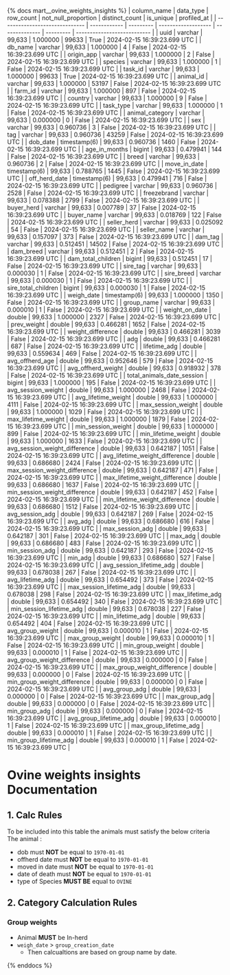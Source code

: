 {% docs mart__ovine_weights_insights %}
| column_name                    | data_type    | row_count | not_null_proportion | distinct_count | is_unique | profiled_at                 |
| ------------------------------ | ------------ | --------- | ------------------- | -------------- | --------- | --------------------------- |
| uuid                           | varchar      |    99,633 |            1.000000 |          99633 |      True | 2024-02-15 16:39:23.699 UTC |
| db_name                        | varchar      |    99,633 |            1.000000 |              4 |     False | 2024-02-15 16:39:23.699 UTC |
| origin_app                     | varchar      |    99,633 |            1.000000 |              2 |     False | 2024-02-15 16:39:23.699 UTC |
| species                        | varchar      |    99,633 |            1.000000 |              1 |     False | 2024-02-15 16:39:23.699 UTC |
| task_id                        | varchar      |    99,633 |            1.000000 |          99633 |      True | 2024-02-15 16:39:23.699 UTC |
| animal_id                      | varchar      |    99,633 |            1.000000 |          53197 |     False | 2024-02-15 16:39:23.699 UTC |
| farm_id                        | varchar      |    99,633 |            1.000000 |            897 |     False | 2024-02-15 16:39:23.699 UTC |
| country                        | varchar      |    99,633 |            1.000000 |              9 |     False | 2024-02-15 16:39:23.699 UTC |
| task_type                      | varchar      |    99,633 |            1.000000 |              1 |     False | 2024-02-15 16:39:23.699 UTC |
| animal_category                | varchar      |    99,633 |            0.000000 |              0 |     False | 2024-02-15 16:39:23.699 UTC |
| sex                            | varchar      |    99,633 |            0.960736 |              3 |     False | 2024-02-15 16:39:23.699 UTC |
| tag                            | varchar      |    99,633 |            0.960736 |          43259 |     False | 2024-02-15 16:39:23.699 UTC |
| dob_date                       | timestamp(6) |    99,633 |            0.960736 |           1460 |     False | 2024-02-15 16:39:23.699 UTC |
| age_in_months                  | bigint       |    99,633 |            0.479941 |            144 |     False | 2024-02-15 16:39:23.699 UTC |
| breed                          | varchar      |    99,633 |            0.960736 |              2 |     False | 2024-02-15 16:39:23.699 UTC |
| move_in_date                   | timestamp(6) |    99,633 |            0.788765 |           1445 |     False | 2024-02-15 16:39:23.699 UTC |
| off_herd_date                  | timestamp(6) |    99,633 |            0.479941 |            716 |     False | 2024-02-15 16:39:23.699 UTC |
| pedigree                       | varchar      |    99,633 |            0.960736 |           2528 |     False | 2024-02-15 16:39:23.699 UTC |
| freezebrand                    | varchar      |    99,633 |            0.078388 |           2799 |     False | 2024-02-15 16:39:23.699 UTC |
| buyer_herd                     | varchar      |    99,633 |            0.007789 |             37 |     False | 2024-02-15 16:39:23.699 UTC |
| buyer_name                     | varchar      |    99,633 |            0.018769 |            122 |     False | 2024-02-15 16:39:23.699 UTC |
| seller_herd                    | varchar      |    99,633 |            0.025092 |             54 |     False | 2024-02-15 16:39:23.699 UTC |
| seller_name                    | varchar      |    99,633 |            0.157097 |            373 |     False | 2024-02-15 16:39:23.699 UTC |
| dam_tag                        | varchar      |    99,633 |            0.512451 |          14502 |     False | 2024-02-15 16:39:23.699 UTC |
| dam_breed                      | varchar      |    99,633 |            0.512451 |              2 |     False | 2024-02-15 16:39:23.699 UTC |
| dam_total_children             | bigint       |    99,633 |            0.512451 |             17 |     False | 2024-02-15 16:39:23.699 UTC |
| sire_tag                       | varchar      |    99,633 |            0.000030 |              1 |     False | 2024-02-15 16:39:23.699 UTC |
| sire_breed                     | varchar      |    99,633 |            0.000030 |              1 |     False | 2024-02-15 16:39:23.699 UTC |
| sire_total_children            | bigint       |    99,633 |            0.000030 |              1 |     False | 2024-02-15 16:39:23.699 UTC |
| weigh_date                     | timestamp(6) |    99,633 |            1.000000 |           1350 |     False | 2024-02-15 16:39:23.699 UTC |
| group_name                     | varchar      |    99,633 |            0.000010 |              1 |     False | 2024-02-15 16:39:23.699 UTC |
| weight_on_date                 | double       |    99,633 |            1.000000 |           2327 |     False | 2024-02-15 16:39:23.699 UTC |
| prev_weight                    | double       |    99,633 |            0.466281 |           1652 |     False | 2024-02-15 16:39:23.699 UTC |
| weight_difference              | double       |    99,633 |            0.466281 |           3039 |     False | 2024-02-15 16:39:23.699 UTC |
| adg                            | double       |    99,633 |            0.466281 |            687 |     False | 2024-02-15 16:39:23.699 UTC |
| lifetime_adg                   | double       |    99,633 |            0.559634 |            469 |     False | 2024-02-15 16:39:23.699 UTC |
| avg_offherd_age                | double       |    99,633 |            0.952646 |            579 |     False | 2024-02-15 16:39:23.699 UTC |
| avg_offherd_weight             | double       |    99,633 |            0.918932 |            378 |     False | 2024-02-15 16:39:23.699 UTC |
| total_animals_date_session     | bigint       |    99,633 |            1.000000 |            195 |     False | 2024-02-15 16:39:23.699 UTC |
| avg_session_weight             | double       |    99,633 |            1.000000 |           2468 |     False | 2024-02-15 16:39:23.699 UTC |
| avg_lifetime_weight            | double       |    99,633 |            1.000000 |           4111 |     False | 2024-02-15 16:39:23.699 UTC |
| max_session_weight             | double       |    99,633 |            1.000000 |           1029 |     False | 2024-02-15 16:39:23.699 UTC |
| max_lifetime_weight            | double       |    99,633 |            1.000000 |           1879 |     False | 2024-02-15 16:39:23.699 UTC |
| min_session_weight             | double       |    99,633 |            1.000000 |            899 |     False | 2024-02-15 16:39:23.699 UTC |
| min_lifetime_weight            | double       |    99,633 |            1.000000 |           1633 |     False | 2024-02-15 16:39:23.699 UTC |
| avg_session_weight_difference  | double       |    99,633 |            0.642187 |           1051 |     False | 2024-02-15 16:39:23.699 UTC |
| avg_lifetime_weight_difference | double       |    99,633 |            0.686680 |           2424 |     False | 2024-02-15 16:39:23.699 UTC |
| max_session_weight_difference  | double       |    99,633 |            0.642187 |            471 |     False | 2024-02-15 16:39:23.699 UTC |
| max_lifetime_weight_difference | double       |    99,633 |            0.686680 |           1637 |     False | 2024-02-15 16:39:23.699 UTC |
| min_session_weight_difference  | double       |    99,633 |            0.642187 |            452 |     False | 2024-02-15 16:39:23.699 UTC |
| min_lifetime_weight_difference | double       |    99,633 |            0.686680 |           1512 |     False | 2024-02-15 16:39:23.699 UTC |
| avg_session_adg                | double       |    99,633 |            0.642187 |            269 |     False | 2024-02-15 16:39:23.699 UTC |
| avg_adg                        | double       |    99,633 |            0.686680 |            616 |     False | 2024-02-15 16:39:23.699 UTC |
| max_session_adg                | double       |    99,633 |            0.642187 |            301 |     False | 2024-02-15 16:39:23.699 UTC |
| max_adg                        | double       |    99,633 |            0.686680 |            483 |     False | 2024-02-15 16:39:23.699 UTC |
| min_session_adg                | double       |    99,633 |            0.642187 |            293 |     False | 2024-02-15 16:39:23.699 UTC |
| min_adg                        | double       |    99,633 |            0.686680 |            527 |     False | 2024-02-15 16:39:23.699 UTC |
| avg_session_lifetime_adg       | double       |    99,633 |            0.678038 |            267 |     False | 2024-02-15 16:39:23.699 UTC |
| avg_lifetime_adg               | double       |    99,633 |            0.654492 |            373 |     False | 2024-02-15 16:39:23.699 UTC |
| max_session_lifetime_adg       | double       |    99,633 |            0.678038 |            298 |     False | 2024-02-15 16:39:23.699 UTC |
| max_lifetime_adg               | double       |    99,633 |            0.654492 |            340 |     False | 2024-02-15 16:39:23.699 UTC |
| min_session_lifetime_adg       | double       |    99,633 |            0.678038 |            227 |     False | 2024-02-15 16:39:23.699 UTC |
| min_lifetime_adg               | double       |    99,633 |            0.654492 |            404 |     False | 2024-02-15 16:39:23.699 UTC |
| avg_group_weight               | double       |    99,633 |            0.000010 |              1 |     False | 2024-02-15 16:39:23.699 UTC |
| max_group_weight               | double       |    99,633 |            0.000010 |              1 |     False | 2024-02-15 16:39:23.699 UTC |
| min_group_weight               | double       |    99,633 |            0.000010 |              1 |     False | 2024-02-15 16:39:23.699 UTC |
| avg_group_weight_difference    | double       |    99,633 |            0.000000 |              0 |     False | 2024-02-15 16:39:23.699 UTC |
| max_group_weight_difference    | double       |    99,633 |            0.000000 |              0 |     False | 2024-02-15 16:39:23.699 UTC |
| min_group_weight_difference    | double       |    99,633 |            0.000000 |              0 |     False | 2024-02-15 16:39:23.699 UTC |
| avg_group_adg                  | double       |    99,633 |            0.000000 |              0 |     False | 2024-02-15 16:39:23.699 UTC |
| max_group_adg                  | double       |    99,633 |            0.000000 |              0 |     False | 2024-02-15 16:39:23.699 UTC |
| min_group_adg                  | double       |    99,633 |            0.000000 |              0 |     False | 2024-02-15 16:39:23.699 UTC |
| avg_group_lifetime_adg         | double       |    99,633 |            0.000010 |              1 |     False | 2024-02-15 16:39:23.699 UTC |
| max_group_lifetime_adg         | double       |    99,633 |            0.000010 |              1 |     False | 2024-02-15 16:39:23.699 UTC |
| min_group_lifetime_adg         | double       |    99,633 |            0.000010 |              1 |     False | 2024-02-15 16:39:23.699 UTC |

# **Ovine weights insights Documentation** 
## 1. Calc Rules    
To be included into this table the animals must satisfy the below criteria   
The animal :
-  dob must **NOT** be equal to ```1970-01-01```
-  offherd date must **NOT** be equal to ```1970-01-01```
-  moved in date must **NOT** be equal to ```1970-01-01```
-  date of death must **NOT** be equal to ```1970-01-01```
-  type of Species **MUST BE** equal to ```OVINE```


## 2. Category  Calculation Rules

### Group weights
* Animal **MUST** be In-herd
* ```weigh_date``` > ```group_creation_date```
	* Then calcualtions are based on group name by date.

{% enddocs %}